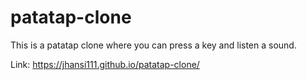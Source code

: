 # patatap-clone
 This is a patatap clone where you can press a key and listen a sound.
 
 Link: https://jhansi111.github.io/patatap-clone/
